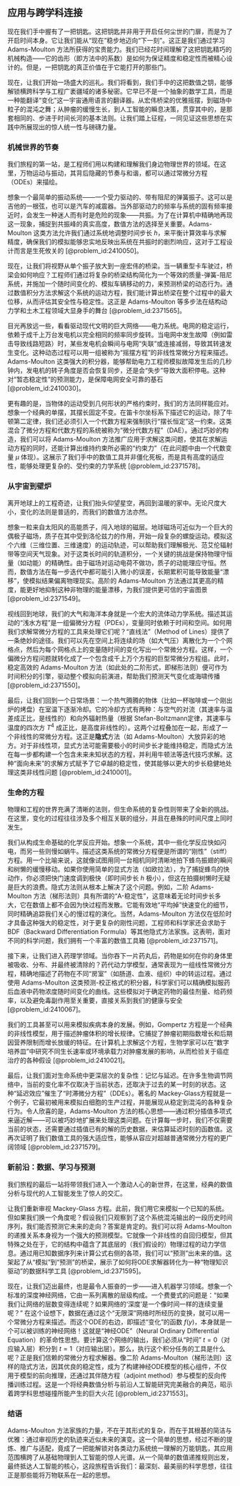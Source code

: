 ## 应用与跨学科连接

现在我们手中握有了一把钥匙。这把钥匙并非用于开启任何尘世的门扉，而是为了开启时间本身。它让我们能从“现在”稳步地迈向“下一刻”。这正是我们通过学习 Adams-Moulton 方法所获得的宝贵能力。我们已经花时间理解了这把钥匙精巧的机械构造——它的齿形（即方法中的系数）是如何为保证精度和稳定性而被精心设计的。但是，一把钥匙的真正价值在于它能打开的那些门。

现在，让我们开始一场盛大的巡礼。我们将看到，我们手中的这把数值之钥，能够解锁横跨科学与工程广袤疆域的诸多秘密。它早已不是一个抽象的数学工具，而是一种能翻译“变化”这一宇宙通用语言的翻译器。从宏伟桥梁的优雅摇摆，到磁场中粒子的混沌之舞；从肿瘤的缓慢生长，到人工智能的瞬息决策，贯穿其中的，是那套相同的、步进于时间长河的基本法则。让我们踏上征程，一同见证这些思想在实践中所展现出的惊人统一性与磅礴力量。

### 机械世界的节奏

我们旅程的第一站，是工程师们用以构建和理解我们身边物理世界的领域。在这里，万物运动与振动，其背后隐藏的节奏与和谐，都可以通过常微分方程（ODEs）来描绘。

想象一个最简单的振动系统——一个受力驱动的、带有阻尼的弹簧振子。这可以是吉他的一根弦，也可以是汽车的减震器。当外部驱动力的频率与系统的固有频率接近时，会发生一种迷人而有时是危险的现象——共振。为了在计算机中精确地再现这一现象，捕捉到共振峰的真实高度，数值方法的选择至关重要。Adams-Moulton 这类方法允许我们通过系统地调整时间步长 $h$，来平衡计算效率与求解精度，确保我们的模拟能够忠实地反映出系统在共振时的剧烈响应，这对于工程设计而言是生死攸关的 [@problem_id:2410050]。

现在，让我们将视野从单个振子放大到一座宏伟的桥梁。当一辆重型卡车驶过，桥梁会如何响应？工程师们通过将复杂的桥梁结构简化为一个等效的质量-弹簧-阻尼系统，并施加一个随时间变化的、模拟车辆移动的力，来预测桥梁的动态行为。通过数值积分方法求解这个系统的运动方程，我们能计算出桥梁在整个过程中的最大位移，从而评估其安全性与稳定性。这正是 Adams-Moulton 等多步法在结构动力学和土木工程领域大显身手的舞台 [@problem_id:2371565]。

目光再放远一些，看看驱动现代文明的巨大网络——电力系统。电网的稳定运行，依赖于成千上万台发电机以完全相同的频率同步旋转。当电网中发生故障（例如雷击导致线路短路）时，某些发电机会瞬间与电网“失联”或连接减弱，导致其转速发生变化。这种动态过程可以用一组被称为“摇摆方程”的非线性常微分方程来描述。Adams-Moulton 这类强大的积分器，能够帮助电力工程师模拟故障发生后的几秒钟内，发电机的转子角度是否会恢复同步，还是会“失步”导致大面积停电。这种对“暂态稳定性”的预测能力，是保障电网安全可靠的基石 [@problem_id:2410030]。

更有趣的是，当物体的运动受到几何形状的严格约束时，我们的方法同样能应对。想象一个经典的单摆，其摆长固定不变。在笛卡尔坐标系下描述它的运动，除了牛顿第二定律，我们还必须引入一个代数方程来强制执行“摆长恒定”这一约束。这类混合了微分方程和代数方程的系统被称为“微分代数方程”（DAE）。通过巧妙的构造，我们可以将 Adams-Moulton 方法推广应用于求解这类问题，使其在求解运动方程的同时，还能计算出维持约束所必需的“约束力”（在此问题中由一个代数变量 $\mu$ 体现）。这展示了我们手中的数值工具并非僵化死板，而是具有高度的适应性，能够处理更复杂的、受约束的力学系统 [@problem_id:2371578]。

### 从宇宙到壁炉

离开地球上的工程奇迹，让我们抬头仰望星空，再回到温暖的家中。无论尺度大小，变化的法则是普适的，而我们的数值方法亦然。

想象一粒来自太阳风的高能质子，闯入地球的磁层。地球磁场可近似为一个巨大的偶极子磁场，质子在其中受到洛伦兹力的作用，开始一段复杂的螺旋运动。模拟这个六维（三维位置、三维速度）的运动轨迹，可以帮助我们理解极光、范艾伦辐射带等空间天气现象。对于这类长时间的轨道积分，一个关键的挑战是保持物理守恒量（如动能）的精确性。由于磁场对运动电荷不做功，质子的动能理应守恒。然而，数值方法在每一步迭代中都可能引入微小的误差，长期累积可能导致能量“漂移”，使模拟结果偏离物理现实。高阶的 Adams-Moulton 方法通过其更高的精度，能更好地抑制这种非物理的能量漂移，为我们提供更可信的宇宙图景 [@problem_id:2371549]。

视线回到地球，我们的大气和海洋本身就是一个宏大的流体动力学系统。描述其运动的“浅水方程”是一组偏微分方程（PDEs），变量同时依赖于时间和空间。如何用我们求解常微分方程的工具来处理它们呢？“直线法”（Method of Lines）提供了一条绝妙的途径。我们可以先在空间上将连续的场（如大气压）离散化为一个个网格点，然后为每个网格点上的变量随时间的变化写出一个常微分方程。这样，一个偏微分方程问题就转化成了一个包含成千上万个方程的巨型常微分方程组。此时，稳定高效的 Adams-Moulton 方法（如此处的二阶形式，即梯形法则）便可作为时间积分的引擎，驱动整个模拟向前演进，帮助我们预测天气变化或海啸传播 [@problem_id:2371550]。

最后，让我们回到一个日常场景：一个热气腾腾的物体（比如一杯咖啡或一个刚出炉的烤盘）在室温下逐渐冷却。它的冷却方式有两种：与空气的对流（其速率与温差成正比，是线性的）和向外辐射热量（根据 Stefan-Boltzmann定律，其速率与温度的四次方 $T^4$ 成正比，是高度非线性的）。这两个过程叠加在一起，形成了一个非线性的常微分方程。这正是**隐式**方法（如 Adams-Moulton）大放异彩的地方。对于非线性项，显式方法可能需要极小的时间步长才能维持稳定，而隐式方法在每一步都构建一个包含未来未知状态的方程，并利用牛顿法等迭代技巧求解。这种“面向未来”的求解方式赋予了它卓越的稳定性，使其能够以更大的步长稳健地处理这类非线性问题 [@problem_id:2410001]。

### 生命的方程

物理和工程的世界充满了清晰的法则，但生命系统的复杂性则带来了全新的挑战。在这里，变化的过程往往涉及多个相互关联的组分，并且在悬殊的时间尺度上同时发生。

我们从构成生命基础的化学反应开始。想象一个系统，其中一些化学反应快如闪电，而另一些则慢如蜗牛。描述这类系统的常微分方程便是所谓的“刚性”（stiff）方程。用一个比喻来说，这就像试图用同一台相机同时清晰地拍下蜂鸟振翅的瞬间和树懒的缓慢移动。如果你使用简单的显式方法（如欧拉法），为了捕捉蜂鸟的快动作，你必须把快门速度调到极快（即时间步长 $h$ 极小），但这在拍摄树懒时无疑是巨大的浪费。隐式方法则从根本上解决了这个问题。例如，二阶 Adams-Moulton 方法（梯形法则）具有所谓的“A-稳定性”，这意味着无论时间步长多大，它在数值上都不会因为快过程而发散。它能有效地“平均掉”快速变化的细节，同时精确追踪我们关心的慢过程的演化。当然，Adams-Moulton 方法仅在低阶时才具备这种强大的稳定性，对于更复杂的刚性问题，工程师和科学家还会求助于 BDF（Backward Differentiation Formula）等其他隐式方法家族。这表明，面对不同的科学问题，我们拥有一个丰富的数值工具箱 [@problem_id:2371571]。

接下来，让我们进入药理学领域。当你吞下一片药丸后，药物是如何在你的身体里被吸收、分布、并最终被清除的？药代动力学模型，通常表现为一组线性常微分方程，精确地描述了药物在不同“房室”（如肠道、血液、组织）中的转运过程。通过使用 Adams-Moulton 这类预测-校正格式的积分器，科学家们可以精确模拟服药后血液中药物浓度随时间变化的曲线。这些模拟对于确定药物的最佳剂量、给药频率，以及避免毒副作用至关重要，直接关系到我们的健康与安全 [@problem_id:2410067]。

我们的工具甚至可以用来模拟疾病本身的发展。例如，Gompertz 方程是一个经典的非线性模型，用于描述肿瘤体积的增长规律。它捕捉了肿瘤初期指数增长和后期因营养限制而增长放缓的特征。在计算机上求解这个方程，生物学家可以在“数字培养皿”中研究不同生长速率或环境承载力对肿瘤发展的影响，从而检验关于癌症治疗的各种假设 [@problem_id:2410021]。

最后，让我们面对生命系统中更深层次的复杂性：记忆与延迟。在许多生物调节网络中，当前的变化率不仅取决于当前状态，还取决于过去的某一时刻的状态。这种“延迟效应”催生了“时滞微分方程”（DDEs）。著名的 Mackey-Glass方程就是一个例子，它最初被用来模拟白细胞的生产过程，并能展现从稳定到混沌的各种复杂行为。令人欣喜的是，Adams-Moulton 方法的核心思想——通过积分插值多项式来逼近解——可以被巧妙地扩展来处理这类问题。在计算每一步时，我们不仅需要当前的状态，还需要通过插值已有的解的历史数据，来估算延迟时刻的函数值。这再次证明了我们数值工具的强大适应性，能够从容应对超越普通常微分方程的更广阔领域 [@problem_id:2371579]。

### 新前沿：数据、学习与预测

我们旅程的最后一站将带领我们进入一个激动人心的新世界，在这里，经典的数值分析与现代的人工智能发生了惊人的交汇。

让我们重新审视 Mackey-Glass 方程。此前，我们用它来模拟一个已知的系统。但如果我们换一个角度呢？假设我们只观察到了这个系统混沌输出的一段历史时间序列，我们能否预测它未来的走向？答案是肯定的。我们可以将 Adams-Moulton 的递推关系本身视为一个强大的预测模型。它就像一个非线性的自回归模型，但其特殊之处在于，它的结构中蕴含了其底层的（我们假设的）物理过程的动力学信息。通过用已知数据序列来计算公式右侧的各项，我们可以“预测”出未来的值。这架起了从“模拟”到“预测”的桥梁，展示了如何将ODE求解器转化为一种“物理知识驱动”的数据科学工具 [@problem_id:2371595]。

现在，让我们迈出最终，也是最令人振奋的一步——进入机器学习领域。想象一个标准的深度神经网络，它由一系列离散的层级构成。一个费曼式的问题是：“如果我们让网络的层数变得连续呢？如果网络的‘深度’是一个像时间一样的连续变量呢？” 在这个设想下，数据在通过这个“无限深”网络时所经历的变换，就可以用一个常微分方程来描述。而这个ODE的右边，即描述“变化”的函数 $f(y)$，本身就是一个可以被训练的神经网络！这就是“神经ODE”（Neural Ordinary Differential Equation）的革命性思想。要计算这个网络的输出，我们必须从“时间” $t=0$（对应输入层）积分到 $t=1$（对应输出层）。那么，执行这个积分任务的工具是什么呢？正是我们信赖的常微分方程求解器。像二阶 Adams-Moulton（梯形法则）这样的隐式方法，因其优良的稳定性，成为了构建神经ODE模型的核心组件，不仅用于模型的前向推理，还通过其伴随方程（adjoint method）参与模型的反向传播训练过程。这是一个将经典数值分析与前沿人工智能研究完美融合的典范，昭示着跨学科思想碰撞所能产生的巨大火花 [@problem_id:2371553]。

### 结语

Adams-Moulton 方法家族的力量，不在于其形式的复杂，而在于其根基的简洁与优雅：通过审视历史的轨迹来近似未来的演变。这一个简单的思想，经过不断的提炼、推广与适配，竟成了一把能解锁对各类动力系统统一理解的万能钥匙，其应用范围横跨了从基础物理到人工智能的惊人光谱。从一个简单的数值递推规则出发，最终抵达人工智能的核心，这段旅程告诉我们：最深刻、最美丽的科学思想，往往正是那些能将万物联系在一起的思想。